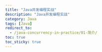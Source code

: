 ```yaml
---
title: "Java并发编程实战"
description: "Java并发编程实战"
category: Java
tags: [Java]
redirect_to:
  - /java-concurrency-in-practice/01-简介/
toc: true
toc_sticky: true
---
```


